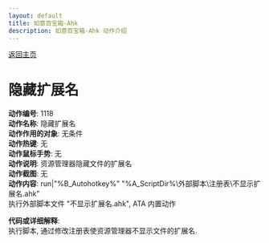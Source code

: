 ```yaml
---
layout: default
title: 如意百宝箱-Ahk
description: 如意百宝箱-Ahk 动作介绍
---
```

<link rel="stylesheet" href="../Actions/css/atom-one-light.min.css">
<script src="../Actions/js/highlight.min.js"></script>
<script>hljs.highlightAll();</script>

[返回主页](../index.md)

# [](#header-2) 隐藏扩展名

**动作编号**: 1118  
**动作名称**: 隐藏扩展名  
**动作作用的对象**: 无条件  
**动作热键**: 无  
**动作鼠标手势**: 无  
**动作说明**: 资源管理器隐藏文件的扩展名  
**动作截图**: 无  
**动作内容**: run|"%B_Autohotkey%" "%A_ScriptDir%\外部脚本\注册表\不显示扩展名.ahk"  
执行外部脚本文件 "不显示扩展名.ahk", ATA 内置动作  

**代码或详细解释**:  
执行脚本, 通过修改注册表使资源管理器不显示文件的扩展名.  